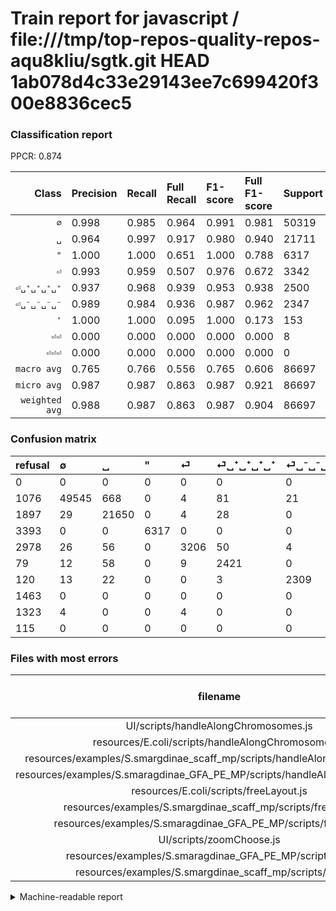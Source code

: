 # Train report for javascript / file:///tmp/top-repos-quality-repos-aqu8kliu/sgtk.git HEAD 1ab078d4c33e29143ee7c699420f300e8836cec5

### Classification report

PPCR: 0.874

| Class | Precision | Recall | Full Recall | F1-score | Full F1-score | Support | Full Support | PPCR |
|------:|:----------|:-------|:------------|:---------|:---------|:--------|:-------------|:-----|
| `∅` | 0.998| 0.985| 0.964| 0.991| 0.981| 50319| 51395| 0.979 |
| `␣` | 0.964| 0.997| 0.917| 0.980| 0.940| 21711| 23608| 0.920 |
| `"` | 1.000| 1.000| 0.651| 1.000| 0.788| 6317| 9710| 0.651 |
| `⏎` | 0.993| 0.959| 0.507| 0.976| 0.672| 3342| 6320| 0.529 |
| `⏎␣⁺␣⁺␣⁺␣⁺` | 0.937| 0.968| 0.939| 0.953| 0.938| 2500| 2579| 0.969 |
| `⏎␣⁻␣⁻␣⁻␣⁻` | 0.989| 0.984| 0.936| 0.987| 0.962| 2347| 2467| 0.951 |
| `'` | 1.000| 1.000| 0.095| 1.000| 0.173| 153| 1616| 0.095 |
| `⏎⏎` | 0.000| 0.000| 0.000| 0.000| 0.000| 8| 1331| 0.006 |
| `⏎⏎⏎` | 0.000| 0.000| 0.000| 0.000| 0.000| 0| 115| 0.000 |
| `macro avg` | 0.765| 0.766| 0.556| 0.765| 0.606| 86697| 99141| 0.874 |
| `micro avg` | 0.987| 0.987| 0.863| 0.987| 0.921| 86697| 99141| 0.874 |
| `weighted avg` | 0.988| 0.987| 0.863| 0.987| 0.904| 86697| 99141| 0.874 |

### Confusion matrix

|refusal|  ∅| ␣| "| ⏎| ⏎␣⁺␣⁺␣⁺␣⁺| ⏎␣⁻␣⁻␣⁻␣⁻| '| ⏎⏎| ⏎⏎⏎| 
|:---|:---|:---|:---|:---|:---|:---|:---|:---|:---|
|0 |0 |0 |0 |0 |0 |0 |0 |0 |0 |
|1076 |49545 |668 |0 |4 |81 |21 |0 |0 |0 |
|1897 |29 |21650 |0 |4 |28 |0 |0 |0 |0 |
|3393 |0 |0 |6317 |0 |0 |0 |0 |0 |0 |
|2978 |26 |56 |0 |3206 |50 |4 |0 |0 |0 |
|79 |12 |58 |0 |9 |2421 |0 |0 |0 |0 |
|120 |13 |22 |0 |0 |3 |2309 |0 |0 |0 |
|1463 |0 |0 |0 |0 |0 |0 |153 |0 |0 |
|1323 |4 |0 |0 |4 |0 |0 |0 |0 |0 |
|115 |0 |0 |0 |0 |0 |0 |0 |0 |0 |

### Files with most errors

| filename | number of errors|
|:----:|:-----|
| UI/scripts/handleAlongChromosomes.js | 101 |
| resources/E.coli/scripts/handleAlongChromosomes.js | 87 |
| resources/examples/S.smargdinae_scaff_mp/scripts/handleAlongChromosomes.js | 87 |
| resources/examples/S.smaragdinae_GFA_PE_MP/scripts/handleAlongChromosomes.js | 87 |
| resources/E.coli/scripts/freeLayout.js | 54 |
| resources/examples/S.smargdinae_scaff_mp/scripts/freeLayout.js | 54 |
| resources/examples/S.smaragdinae_GFA_PE_MP/scripts/freeLayout.js | 54 |
| UI/scripts/zoomChoose.js | 48 |
| resources/examples/S.smaragdinae_GFA_PE_MP/scripts/script.js | 40 |
| resources/examples/S.smargdinae_scaff_mp/scripts/script.js | 40 |

<details>
    <summary>Machine-readable report</summary>
```json
{
  "cl_report": {"\"": {"f1-score": 1.0, "precision": 1.0, "recall": 1.0, "support": 6317}, "\u0027": {"f1-score": 1.0, "precision": 1.0, "recall": 1.0, "support": 153}, "macro avg": {"f1-score": 0.765228682948914, "precision": 0.7647293684236952, "recall": 0.765924824839129, "support": 86697}, "micro avg": {"f1-score": 0.9873582707590804, "precision": 0.9873582707590804, "recall": 0.9873582707590804, "support": 86697}, "weighted avg": {"f1-score": 0.987367732735912, "precision": 0.9876091946423985, "recall": 0.9873582707590804, "support": 86697}, "\u2205": {"f1-score": 0.9914155360787611, "precision": 0.9983074412138064, "recall": 0.9846181362904668, "support": 50319}, "\u23ce": {"f1-score": 0.9760998629928452, "precision": 0.9934924078091106, "recall": 0.9593058049072412, "support": 3342}, "\u23ce\u23ce": {"f1-score": 0.0, "precision": 0.0, "recall": 0.0, "support": 8}, "\u23ce\u23ce\u23ce": {"f1-score": 0.0, "precision": 0.0, "recall": 0.0, "support": 0}, "\u23ce\u2423\u207a\u2423\u207a\u2423\u207a\u2423\u207a": {"f1-score": 0.9525870548888452, "precision": 0.9372822299651568, "recall": 0.9684, "support": 2500}, "\u23ce\u2423\u207b\u2423\u207b\u2423\u207b\u2423\u207b": {"f1-score": 0.9865413373210852, "precision": 0.9892887746358183, "recall": 0.9838091180230081, "support": 2347}, "\u2423": {"f1-score": 0.980414355258689, "precision": 0.964193462189365, "recall": 0.9971903643314449, "support": 21711}},
  "cl_report_full": {"\"": {"f1-score": 0.7882947526049792, "precision": 1.0, "recall": 0.6505664263645726, "support": 9710}, "\u0027": {"f1-score": 0.1729790842283776, "precision": 1.0, "recall": 0.09467821782178218, "support": 1616}, "macro avg": {"f1-score": 0.6059648078903902, "precision": 0.7647293684236952, "recall": 0.5564755515046755, "support": 99141}, "micro avg": {"f1-score": 0.9212432333537812, "precision": 0.9873582707590804, "recall": 0.8634268365257562, "support": 99141}, "weighted avg": {"f1-score": 0.9035023885696732, "precision": 0.9736979503132951, "recall": 0.8634268365257562, "support": 99141}, "\u2205": {"f1-score": 0.9808560342096928, "precision": 0.9983074412138064, "recall": 0.9640042805720401, "support": 51395}, "\u23ce": {"f1-score": 0.6716245941133342, "precision": 0.9934924078091106, "recall": 0.5072784810126583, "support": 6320}, "\u23ce\u23ce": {"f1-score": 0.0, "precision": 0.0, "recall": 0.0, "support": 1331}, "\u23ce\u23ce\u23ce": {"f1-score": 0.0, "precision": 0.0, "recall": 0.0, "support": 115}, "\u23ce\u2423\u207a\u2423\u207a\u2423\u207a\u2423\u207a": {"f1-score": 0.9380085238279736, "precision": 0.9372822299651568, "recall": 0.9387359441644048, "support": 2579}, "\u23ce\u2423\u207b\u2423\u207b\u2423\u207b\u2423\u207b": {"f1-score": 0.9618829410539471, "precision": 0.9892887746358183, "recall": 0.9359546007296311, "support": 2467}, "\u2423": {"f1-score": 0.9400373409752073, "precision": 0.964193462189365, "recall": 0.9170620128769909, "support": 23608}},
  "ppcr": 0.874481798650407
}
```
</details>
